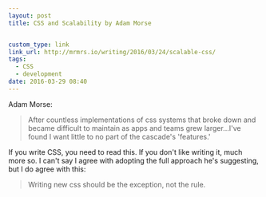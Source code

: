 ```yaml
---
layout: post
title: CSS and Scalability by Adam Morse


custom_type: link
link_url: http://mrmrs.io/writing/2016/03/24/scalable-css/
tags:
  - CSS
  - development
date: 2016-03-29 08:40
---
```

Adam Morse:

> After countless implementations of css systems that broke down and became difficult to maintain as apps and teams grew larger...I've found I want little to no part of the cascade's 'features.'

If you write CSS, you need to read this. If you don't like writing it, much more so. I can't say I agree with adopting the full approach he's suggesting, but I do agree with this:

> Writing new css should be the exception, not the rule.
